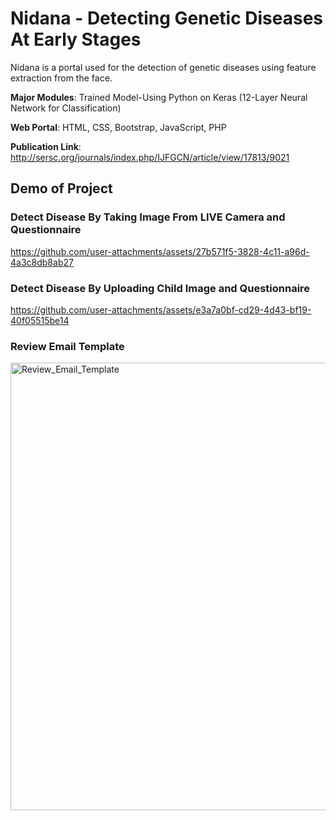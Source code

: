 # Nidana - Detecting Genetic Diseases At Early Stages
Nidana is a portal used for the detection of genetic diseases using feature extraction from the face.

**Major Modules**: Trained Model-Using Python on Keras (12-Layer Neural Network for Classification)

**Web Portal**: HTML, CSS, Bootstrap, JavaScript, PHP

**Publication Link**: http://sersc.org/journals/index.php/IJFGCN/article/view/17813/9021
## Demo of Project

### Detect Disease By Taking Image From LIVE Camera and Questionnaire
https://github.com/user-attachments/assets/27b571f5-3828-4c11-a96d-4a3c8db8ab27



### Detect Disease By Uploading Child Image and Questionnaire
https://github.com/user-attachments/assets/e3a7a0bf-cd29-4d43-bf19-40f05515be14

### Review Email Template
<img width="763" height="716" alt="Review_Email_Template" src="https://github.com/user-attachments/assets/d101887a-7cb1-48ca-a1c9-101c06157c1e" />
